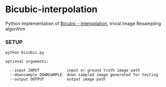 # Bicubic-interpolation

Python implementation of [Bicubic - Interpolation](https://en.wikipedia.org/wiki/Bicubic_interpolation), trivial Image Resampling algorithm

### SETUP
```
python bicubic.py

optional arguments:

  --input INPUT            input or ground truth image path
  --downsample DOWNSAMPLE  down sampled image generated for testing
  --output OUTPUT          output image path
